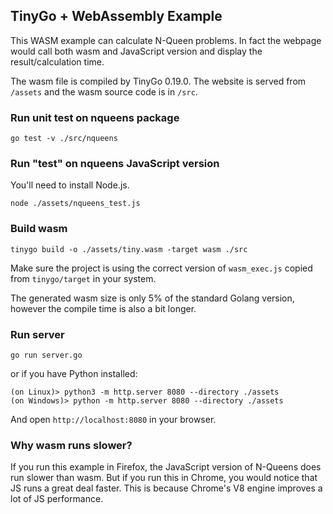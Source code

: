 ## TinyGo + WebAssembly Example

This WASM example can calculate N-Queen problems. In fact the webpage would call both wasm and JavaScript version and display the result/calculation time.

The wasm file is compiled by TinyGo 0.19.0. The website is served from ```/assets``` and the wasm source code is in ```/src```.

### Run unit test on nqueens package

```
go test -v ./src/nqueens
```

### Run "test" on nqueens JavaScript version

You'll need to install Node.js.

```
node ./assets/nqueens_test.js
```

### Build wasm

```
tinygo build -o ./assets/tiny.wasm -target wasm ./src
```

Make sure the project is using the correct version of ```wasm_exec.js``` copied from ```tinygo/target``` in your system.

The generated wasm size is only 5% of the standard Golang version, however the compile time is also a bit longer.

### Run server

```
go run server.go
```

or if you have Python installed:

```
(on Linux)> python3 -m http.server 8080 --directory ./assets
(on Windows)> python -m http.server 8080 --directory ./assets
```

And open ```http://localhost:8080``` in your browser.

### Why wasm runs slower?

If you run this example in Firefox, the JavaScript version of N-Queens does run slower than wasm. But if you run this in Chrome, you would notice that JS runs a great deal faster. This is because Chrome's V8 engine improves a lot of JS performance.
